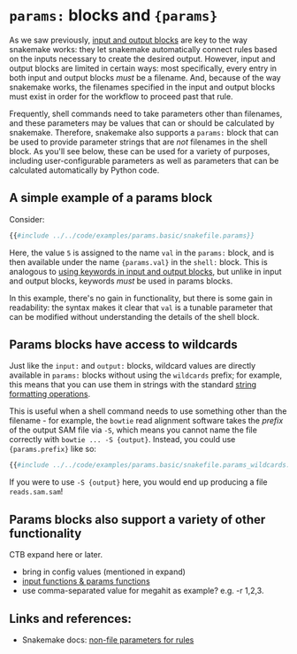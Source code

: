 # `params:` blocks and `{params}`

As we saw previously,
[input and output blocks](input-and-output-blocks.md) are key to the
way snakemake works: they let snakemake automatically connect rules
based on the inputs necessary to create the desired output. However,
input and output blocks are limited in certain ways: most specifically,
every entry in both input and output blocks _must_ be a filename.
And, because of the way snakemake works, the filenames specified in
the input and output blocks must exist in order for the workflow to
proceed past that rule.

Frequently, shell commands need to take parameters other than
filenames, and these parameters may be values that can or should be
calculated by snakemake.  Therefore, snakemake also supports a
`params:` block that can be used to provide parameter strings that are _not_
filenames in the shell block. As
you'll see below, these can be used for a variety of purposes,
including user-configurable parameters as well as parameters that can
be calculated automatically by Python code.

## A simple example of a params block

Consider:
```python
{{#include ../../code/examples/params.basic/snakefile.params}}
```

Here, the value `5` is assigned to the name `val` in the `params:` block,
and is then available under the name `{params.val}` in the `shell:` block.
This is analogous to [using keywords in input and output blocks](input-and-output-blocks.md#using-keywords-for-input-and-output-files), but unlike in
input and output blocks, keywords _must_ be used in params blocks.

In this example, there's no gain in functionality, but there is some
gain in readability: the syntax makes it clear that `val` is a tunable
parameter that can be modified without understanding the details of
the shell block.

## Params blocks have access to wildcards

Just like the `input:` and `output:` blocks, wildcard values are
directly available in `params:` blocks without using the `wildcards`
prefix; for example, this means that you can use them in strings with
the standard [string formatting operations](string-formatting.md).

This is useful when a shell command needs to use something other than
the filename - for example, the `bowtie` read alignment software takes
the _prefix_ of the output SAM file via `-S`, which means you cannot
name the file correctly with `bowtie ... -S {output}`.  Instead, you
could use `{params.prefix}` like so:
```python
{{#include ../../code/examples/params.basic/snakefile.params_wildcards:content}}
```
If you were to use `-S {output}` here, you would end up producing a file
`reads.sam.sam`!

## Params blocks also support a variety of other functionality

CTB expand here or later.

* bring in config values (mentioned in expand)
* [input functions & params functions](../recipes/params-functions.md)
* use comma-separated value for megahit as example? e.g. -r 1,2,3.

## Links and references:

* Snakemake docs: [non-file parameters for rules](https://snakemake.readthedocs.io/en/stable/snakefiles/rules.html#non-file-parameters-for-rules)
